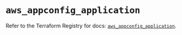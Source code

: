 # `aws_appconfig_application`

Refer to the Terraform Registry for docs: [`aws_appconfig_application`](https://registry.terraform.io/providers/hashicorp/aws/5.76.0/docs/resources/appconfig_application).
